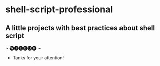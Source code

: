 # shell-script-professional

## A little projects with best practices about shell script



~ 🅦🅘🅛🅑🅤🅡 ~
 - Tanks for your attention!

